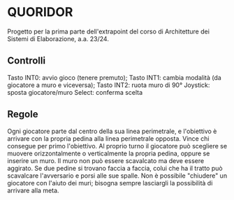 # QUORIDOR
Progetto per la prima parte dell'extrapoint del corso di Architetture dei Sistemi di Elaborazione, a.a. 23/24.

## Controlli
Tasto INT0: avvio gioco (tenere premuto);
Tasto INT1: cambia modalità (da giocatore a muro e viceversa);
Tasto INT2: ruota muro di 90°
Joystick: sposta giocatore/muro
Select: conferma scelta

## Regole
Ogni giocatore parte dal centro della sua linea perimetrale, e l'obiettivo è arrivare con la propria pedina alla linea perimetrale opposta. Vince chi consegue per primo l'obiettivo.
Al proprio turno il giocatore può scegliere se muovere orizzontalmente o verticalmente la propria pedina, oppure se inserire un muro. Il muro non può essere scavalcato ma deve essere aggirato.
Se due pedine si trovano faccia a faccia, colui che ha il tratto può scavalcare l'avversario e porsi alle sue spalle. Non è possibile "chiudere" un giocatore con l'aiuto dei muri; bisogna sempre lasciargli la possibilità di arrivare alla meta. 
